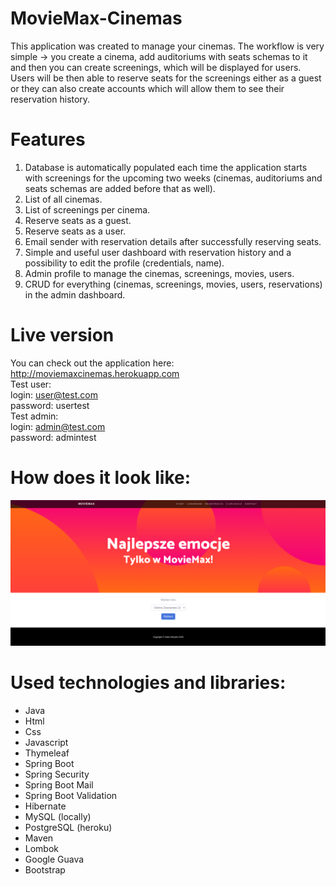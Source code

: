 # MovieMax-Cinemas
This application was created to manage your cinemas. The workflow is very simple -> you create a cinema, add auditoriums with seats schemas to it and then you can create screenings, which will be displayed for users. Users will be then able to reserve seats for the screenings either as a guest or they can also create accounts which will allow them to see their reservation history.
# Features
1. Database is automatically populated each time the application starts with screenings for the upcoming two weeks (cinemas, auditoriums and seats schemas are added before that as well).
2. List of all cinemas.
3. List of screenings per cinema.
4. Reserve seats as a guest.
5. Reserve seats as a user.
6. Email sender with reservation details after successfully reserving seats.
7. Simple and useful user dashboard with reservation history and a possibility to edit the profile (credentials, name).
8. Admin profile to manage the cinemas, screenings, movies, users.
9. CRUD for everything (cinemas, screenings, movies, users, reservations) in the admin dashboard.
# Live version
You can check out the application here:  
http://moviemaxcinemas.herokuapp.com  
Test user:  
login: user@test.com  
password: usertest  
Test admin:  
login: admin@test.com  
password: admintest
# How does it look like:
![Homepage](https://github.com/AdamMorytko/MovieMax-Cinemas/blob/master/src/main/resources/static/img/homePageImgs/moviemax_1.png)
# Used technologies and libraries:
- Java
- Html
- Css
- Javascript
- Thymeleaf
- Spring Boot
- Spring Security
- Spring Boot Mail
- Spring Boot Validation
- Hibernate
- MySQL (locally)
- PostgreSQL (heroku)
- Maven
- Lombok
- Google Guava
- Bootstrap
